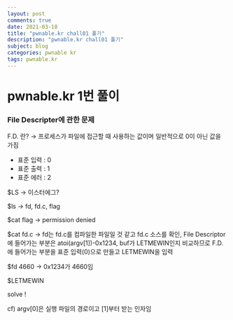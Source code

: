 ```yaml
---
layout: post
comments: true
date: 2021-03-10
title: "pwnable.kr chall01 풀기"
description: "pwnable.kr chall01 풀기"
subject: blog
categories: pwnable kr
tags: pwnable.kr
---
```


# pwnable.kr 1번 풀이



### File Descripter에 관한 문제

F.D. 란? → 프로세스가 파일에 접근할 때 사용하는 값이며 일반적으로 0이 아닌 값을 가짐

- 표준 입력 : 0
- 표준 출력 : 1
- 표준 에러 : 2

$LS → 이스터에그?

$ls → fd, fd.c, flag

$cat flag → permission denied

$cat fd.c → fd는 fd.c를 컴파일한 파일일 것 같고 fd.c 소스를 확인, File Descriptor에 들어가는 부분은 atoi(argv[1])-0x1234, buf가 LETMEWIN인지 비교하므로 F.D.에 들어가는 부분을 표준 입력(0)으로 만들고 LETMEWIN을 입력

$fd 4660 → 0x1234가 4660임

$LETMEWIN

solve !

cf) argv[0]은 실행 파일의 경로이고 [1]부터 받는 인자임



